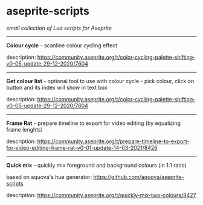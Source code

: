# aseprite-scripts

*small collection of Lua scripts for Aseprite*

--- 
**Colour cycle** - scanline colour cycling effect 

description: https://community.aseprite.org/t/color-cycling-palette-shifting-v0-05-update-29-12-2020/7604 

---
**Get colour list** - optional tool to use with colour cycle - pick colour, click on button and its index will show in text box 

description: https://community.aseprite.org/t/color-cycling-palette-shifting-v0-05-update-29-12-2020/7604  

---
**Frame Rat** - prepare timeline to export for video editing (by equalizing frame lenghts) 

description: https://community.aseprite.org/t/prepare-timeline-to-export-for-video-editing-frame-rat-v0-01-update-14-03-2021/8426

---
**Quick mix** - quickly mix foreground and background colours (in 1:1 ratio) 

based on aquova's hue generator: https://github.com/aquova/aseprite-scripts 

description: https://community.aseprite.org/t/quickly-mix-two-colours/8427 
